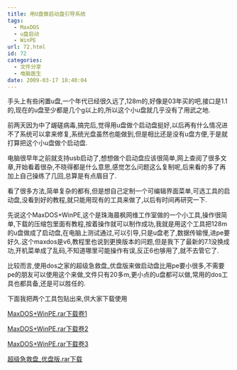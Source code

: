 ```yaml
---
title: 用U盘做启动盘引导系统
tags:
  - MaxDOS
  - u盘启动
  - WinPE
url: 72.html
id: 72
categories:
  - 文件分享
  - 电脑医生
date: 2009-03-17 18:40:04
---
```


手头上有些闲置u盘,一个年代已经很久远了,128m的,好像是03年买的吧,接口是1.1的,现在的u盘至少都是几个g以上的,所以这个小u盘就几乎没有了用武之地.  

前两天因为中了龌磋病毒,搞完后,觉得用u盘做个启动盘挺好,以后再有什么情况进不了系统可以拿来修复,系统光盘虽然也能做到,但是相比还是没有u盘方便,于是就打算把这个小u盘做个启动盘.  

电脑很早年之前就支持usb启动了,想想做个启动盘应该很简单,网上查阅了很多文章,开始看着很杂,不晓得都是什么意思,感觉怎么问题这么复制呢,后来看的多了再加上自己操练了几回,总算是有点眉目了.  

看了很多方法,简单复杂的都有,但是想自己定制一个可编辑界面菜单,可选工具的启动盘,没看到好的教程,就只能用现有的工具来做了,以后有时间再研究一下.  

先说这个MaxDOS+WinPE,这个是珠海晨枫网维工作室做的一个小工具,操作很简单,下载的压缩包里面有教程,按着操作就可以制作成功,我就是用这个工具把128m的u盘做成了启动盘,在电脑上测试通过,可以引导,只是u盘老了,数据传输慢,进pe要好久.这个maxdos是v6,教程里也说到更换版本的问题,但是我下了最新的7.1没换成功,开机菜单成了乱码,不知道哪里可能操作有误,反正6也够用了,就不去管它了.  

比较而言,使用dos之家的超级急救盘_优盘版来做启动盘比用pe要小很多,不需要pe的朋友可以使用这个来做,文件只有20多m,更小点的u盘都可以做,常用的dos工具也都具备,还是可以胜任的.  

下面我把两个工具包贴出来,供大家下载使用  

[MaxDOS+WinPE.rar下载卷1](http://cid-1f2c5513fd9f3c44.skydrive.live.com/self.aspx/%e9%ad%85%e8%81%9a%e8%8b%8f%e5%b7%9e/MaxDOS+WinPE.part1.rar)  

[MaxDOS+WinPE.rar下载卷2](http://cid-1f2c5513fd9f3c44.skydrive.live.com/self.aspx/%e9%ad%85%e8%81%9a%e8%8b%8f%e5%b7%9e/MaxDOS+WinPE.part2.rar)  

[MaxDOS+WinPE.rar下载卷3](http://cid-1f2c5513fd9f3c44.skydrive.live.com/self.aspx/%e9%ad%85%e8%81%9a%e8%8b%8f%e5%b7%9e/MaxDOS+WinPE.part3.rar)  

[超级急救盘_优盘版.rar下载](http://cid-1f2c5513fd9f3c44.skydrive.live.com/self.aspx/%e9%ad%85%e8%81%9a%e8%8b%8f%e5%b7%9e/%e8%b6%85%e7%ba%a7%e6%80%a5%e6%95%91%e7%9b%98%7C_%e4%bc%98%e7%9b%98%e7%89%88.rar)